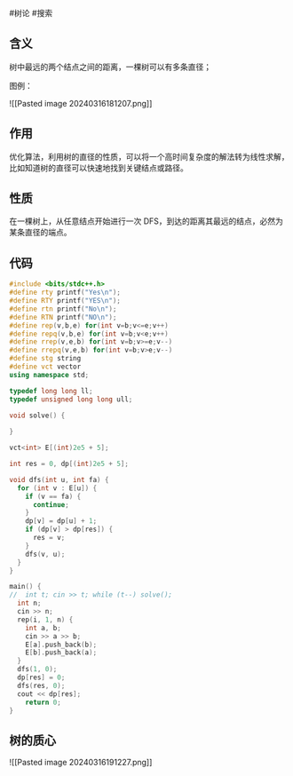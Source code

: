 #树论 #搜索 

## 含义

树中最远的两个结点之间的距离，一棵树可以有多条直径；

图例：

![[Pasted image 20240316181207.png]]

## 作用

优化算法，利用树的直径的性质，可以将一个高时间复杂度的解法转为线性求解，比如知道树的直径可以快速地找到关键结点或路径。

## 性质

在一棵树上，从任意结点开始进行一次 DFS，到达的距离其最远的结点，必然为某条直径的端点。

## 代码

```cpp
#include <bits/stdc++.h>
#define rty printf("Yes\n");
#define RTY printf("YES\n");
#define rtn printf("No\n");
#define RTN printf("NO\n");
#define rep(v,b,e) for(int v=b;v<=e;v++)
#define repq(v,b,e) for(int v=b;v<e;v++)
#define rrep(v,e,b) for(int v=b;v>=e;v--)
#define rrepq(v,e,b) for(int v=b;v>e;v--)
#define stg string
#define vct vector
using namespace std;

typedef long long ll;
typedef unsigned long long ull;

void solve() {
	
}

vct<int> E[(int)2e5 + 5];

int res = 0, dp[(int)2e5 + 5];

void dfs(int u, int fa) {
  for (int v : E[u]) {
    if (v == fa) {
      continue;
    }
    dp[v] = dp[u] + 1;
    if (dp[v] > dp[res]) {
      res = v;
    }
    dfs(v, u);
  }
}

main() {
//	int t; cin >> t; while (t--) solve();
  int n;
  cin >> n;
  rep(i, 1, n) {
    int a, b;
    cin >> a >> b;
    E[a].push_back(b);
    E[b].push_back(a);
  }
  dfs(1, 0);
  dp[res] = 0;
  dfs(res, 0);
  cout << dp[res];
	return 0;
}
```

## 树的质心

![[Pasted image 20240316191227.png]]

